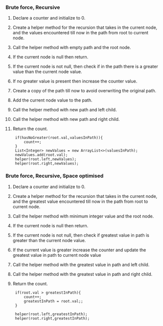 ### Brute force, Recursive
1. Declare a counter and initialize to 0.
2. Create a helper method for the recursion that takes in the current node, and the values encountered till now in the path from root to current node.
2. Call the helper method with empty path and the root node.
3. If the current node is null then return.
4. If the current node is not null, then check if in the path there is a greater value than the current node value.
5. If no greater value is present then increase the counter value.
6. Create a copy of the path till now to avoid overwriting the original path.
7. Add the current node value to the path.
8. Call the helper method with new path and left child.
9. Call the helper method with new path and right child.
9. Return the count.

        if(hasNoGreater(root.val,valuesInPath)){
            count++;
        }
        List<Integer> newValues = new ArrayList<>(valuesInPath);
        newValues.add(root.val);
        helper(root.left,newValues);
        helper(root.right,newValues);

### Brute force, Recursive, Space optimised
1. Declare a counter and initialize to 0.
2. Create a helper method for the recursion that takes in the current node, and the greatest value encountered till now in the path from root to current node.
2. Call the helper method with minimum integer value and the root node.
3. If the current node is null then return.
4. If the current node is not null, then check if greatest value in path is greater than the current node value.
5. If the current value is greater increase the counter and update the greatest value in path to current node value
8. Call the helper method with the greatest value in path and left child.
9. Call the helper method with the greatest value in path and right child.
9. Return the count.

        if(root.val > greatestInPath){
            count++;
            greatestInPath = root.val;;
        }

        helper(root.left,greatestInPath);
        helper(root.right,greatestInPath);
